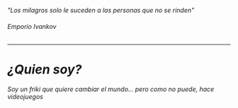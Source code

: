 <i>"Los milagros solo le suceden a las personas que no se rinden"<i>
<h6>Emporio Ivankov</h6>

  ---
  
# ¿Quien soy?
Soy un friki que quiere cambiar el mundo... pero como no puede, hace videojuegos

<!--
**Yamiii-sama/Yamiii-sama** is a ✨ _special_ ✨ repository because its `README.md` (this file) appears on your GitHub profile.

Here are some ideas to get you started:

- 🔭 I’m currently working on ...
- 🌱 I’m currently learning ...
- 👯 I’m looking to collaborate on ...
- 🤔 I’m looking for help with ...
- 💬 Ask me about ...
- 📫 How to reach me: ...
- 😄 Pronouns: ...
- ⚡ Fun fact: ...
-->
